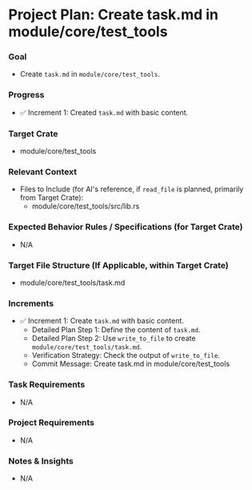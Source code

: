 # Project Plan: Create task.md in module/core/test_tools

### Goal
*   Create `task.md` in `module/core/test_tools`.

### Progress
*   ✅ Increment 1: Created `task.md` with basic content.

### Target Crate
*   module/core/test_tools

### Relevant Context
*   Files to Include (for AI's reference, if `read_file` is planned, primarily from Target Crate):
    *   module/core/test_tools/src/lib.rs

### Expected Behavior Rules / Specifications (for Target Crate)

*   N/A

### Target File Structure (If Applicable, within Target Crate)
*   module/core/test_tools/task.md

### Increments

*   ✅ Increment 1: Create `task.md` with basic content.
    *   Detailed Plan Step 1: Define the content of `task.md`.
    *   Detailed Plan Step 2: Use `write_to_file` to create `module/core/test_tools/task.md`.
    *   Verification Strategy: Check the output of `write_to_file`.
    *   Commit Message: Create task.md in module/core/test_tools

### Task Requirements
*   N/A

### Project Requirements
*   N/A

### Notes & Insights
*   N/A